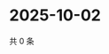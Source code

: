 # 2025-10-02

共 0 条

<!-- BEGIN ZHIHUVIDEO -->
<!-- 最后更新时间 Thu Oct 02 2025 11:23:33 GMT+0800 (China Standard Time) -->

<!-- END ZHIHUVIDEO -->
